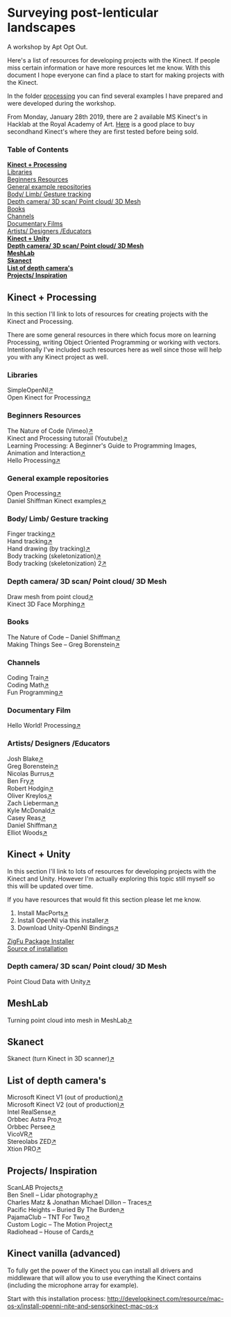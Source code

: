 # Surveying post-lenticular landscapes
A workshop by Apt Opt Out.

Here's a list of resources for developing projects with the Kinect. If people miss certain information or have more resources let me know. With this document I hope everyone can find a place to start for making projects with the Kinect.

In the folder [processing](https://github.com/aptoptout/surveying-post-lenticular-landscapes/tree/master/processing) you can find several examples I have prepared and were developed during the workshop.

From Monday, January 28th 2019, there are 2 available MS Kinect's in Hacklab at the Royal Academy of Art. [Here](https://www.gooxbox360.nl/xbox-360-accessoires-kopen/microsoft-kinect/) is a good place to buy secondhand Kinect's where they are first tested before being sold.

### Table of Contents
[**Kinect + Processing**](#kinectprocessing)  
[Libraries](#processinglibraries)  
[Beginners Resources](#processingresources)  
[General example repositories](#processingexamplerepo)  
[Body/ Limb/ Gesture tracking](#bodylimbgesturetracking)  
[Depth camera/ 3D scan/ Point cloud/ 3D Mesh](#depthcamerapointcloudmesh)  
[Books](#processingbooksmagazines)  
[Channels](#processingchannels)  
[Documentary Films](#processingdocumentaryfilms)  
[Artists/ Designers /Educators](#processingartistsdesigners)  
[**Kinect + Unity**](#kinectunity)  
[**Depth camera/ 3D scan/ Point cloud/ 3D Mesh**](#kinectdepthcamerapointcloudmesh)  
[**MeshLab**](#meshlab)  
[**Skanect**](#skanect)  
[**List of depth camera's**](#depthcameras)  
[**Projects/ Inspiration**](#projectsinspiration)  


<a name="kinectprocessing"/>

## Kinect + Processing
In this section I'll link to lots of resources for creating projects with the Kinect and Processing.

There are some general resources in there which focus more on learning Processing, writing Object Oriented Programming or working with vectors. Intentionally I've included such resources here as well since those will help you with any Kinect project as well.

<a name="processinglibraries"/>

### Libraries

SimpleOpenNI[↗](https://github.com/totovr/SimpleOpenNI)  
Open Kinect for Processing[↗](https://github.com/shiffman/OpenKinect-for-Processing)  

<a name="processingresources"/>

### Beginners Resources

The Nature of Code (Vimeo)[↗](https://vimeo.com/channels/natureofcode)  
Kinect and Processing tutorail (Youtube)[↗](https://www.youtube.com/watch?v=QmVNgdapJJM&list=PLRqwX-V7Uu6ZMlWHdcy8hAGDy6IaoxUKf)  
Learning Processing: A Beginner's Guide to Programming Images, Animation and Interaction[↗](https://www.youtube.com/user/shiffman/playlists?sort=dd&shelf_id=2&view=50)  
Hello Processing[↗](https://hello.processing.org)  

<a name="processingexamplerepo"/>

### General example repositories

Open Processing[↗](https://www.openprocessing.org)  
Daniel Shiffman Kinect examples[↗](https://github.com/CodingTrain/website/tree/master/Tutorials/Processing/12_kinect)  

<a name="bodylimbgesturetracking"/>

### Body/ Limb/ Gesture tracking
Finger tracking[↗](https://github.com/atduskgreg/FingerTracker)  
Hand tracking[↗](https://forum.processing.org/two/discussion/18846/resolved-hand-tracking-with-kinect-processing)  
Hand drawing (by tracking)[↗](https://forum.processing.org/two/discussion/9553/hand-drawing-on-the-kinect)  
Body tracking (skeletonization)[↗](https://github.com/antoine1000/kinect-skeleton)  
Body tracking (skeletonization) 2[↗](http://urbanhonking.com/ideasfordozens/2011/02/16/skeleton-tracking-with-kinect-and-processing/)  

<a name="depthcamerapointcloudmesh"/>

### Depth camera/ 3D scan/ Point cloud/ 3D Mesh
Draw mesh from point cloud[↗](http://therandomlab.blogspot.com/2013/01/visualizing-kinects-3d-mesh-with.html)  
Kinect 3D Face Morphing[↗](http://developkinect.com/news/visual-effects/kinect-3d-face-morphing-processing-sketch)  

<a name="processingbooksmagazines"/>

### Books
The Nature of Code – Daniel Shiffman[↗](https://natureofcode.com/)  
Making Things See – Greg Borenstein[↗](http://www.hmangas.com/Electronica/Datasheets/Arduino/LIBROS%20Y%20MANUALES/[Making.Things.See(2012.01)].Greg.Borenstein.pdf)  

<a name="processingchannels"/>

### Channels
Coding Train[↗](https://www.youtube.com/channel/UCvjgXvBlbQiydffZU7m1_aw)  
Coding Math[↗](https://www.youtube.com/user/codingmath)  
Fun Programming[↗](https://funprogramming.org/)  

<a name="processingdocumentaryfilms"/>

### Documentary Film
Hello World! Processing[↗](https://vimeo.com/60735314)  

<a name="processingartistsdesigners"/>

### Artists/ Designers /Educators
Josh Blake[↗](http://nui.joshland.org/)  
Greg Borenstein[↗](http://gregborenstein.com/)  
Nicolas Burrus[↗](http://nicolas.burrus.name/)  
Ben Fry[↗](https://benfry.com/)  
Robert Hodgin[↗](http://roberthodgin.com/)  
Oliver Kreylos[↗](http://doc-ok.org/)  
Zach Lieberman[↗](https://www.instagram.com/zach.lieberman/)  
Kyle McDonald[↗](http://kylemcdonald.net/)  
Casey Reas[↗](http://reas.com/)  
Daniel Shiffman[↗](https://shiffman.net/)  
Elliot Woods[↗](https://www.kimchiandchips.com/works/)  

<a name="kinectunity"/>

## Kinect + Unity
In this section I'll link to lots of resources for developing projects with the Kinect and Unity. However I'm actually exploring this topic still myself so this will be updated over time.

If you have resources that would fit this section please let me know.

1. Install MacPorts[↗](https://www.macports.org/install.php)
2. Install OpenNI via this installer[↗](https://storage.googleapis.com/goog...ple-openni/OpenNI_NITE_Installer-OSX-0.24.zip)
3. Download Unity-OpenNI Bindings[↗](https://web.archive.org/web/20170607225336/http://zigfu.com/en/downloads/legacy/)

[ZigFu Package Installer](http://developkinect.com/resource/package-installer/zigfu-package-installer)  
[Source of installation](https://forum.unity.com/threads/kinect-for-osx.104760/)  

<a name="kinectdepthcamerapointcloudmesh"/>

### Depth camera/ 3D scan/ Point cloud/ 3D Mesh

Point Cloud Data with Unity[↗](https://blog.sketchfab.com/tutorial-processing-point-cloud-data-unity/)  

<a name="meshlab"/>

## MeshLab
Turning point cloud into mesh in MeshLab[↗](http://gmv.cast.uark.edu/scanning/point-clouds-to-mesh-in-meshlab/)  

<a name="skanect"/>

## Skanect
Skanect (turn Kinect in 3D scanner)[↗](https://skanect.occipital.com/)  

<a name="depthcameras"/>

## List of depth camera's
Microsoft Kinect V1 (out of production)[↗](https://developer.microsoft.com/nl-nl/windows/kinect)  
Microsoft Kinect V2 (out of production)[↗](https://developer.microsoft.com/nl-nl/windows/kinect)  
Intel RealSense[↗](https://www.intel.com/content/www/us/en/architecture-and-technology/realsense-overview.html)  
Orbbec Astra Pro[↗](https://orbbec3d.com/product-astra-pro/)  
Orbbec Persee[↗](https://orbbec3d.com/product-persee/)  
VicoVR[↗](https://vicovr.com/)  
Stereolabs ZED[↗](https://www.stereolabs.com/zed/)  
Xtion PRO[↗](https://www.asus.com/3D-Sensor/Xtion_PRO/)  

<a name="projectsinspiration"/>

## Projects/ Inspiration
ScanLAB Projects[↗](https://scanlabprojects.co.uk/)  
Ben Snell – Lidar photography[↗](http://bensnell.io/lidar-photography/)  
Charles Matz & Jonathan Michael Dillon – Traces[↗](https://www.dailydot.com/debug/lidar-art-ethiopia-nyit/)  
Pacific Heights – Buried By The Burden[↗](https://www.youtube.com/watch?v=XBUdCBxrhZo)  
PajamaClub – TNT For Two[↗](https://www.youtube.com/watch?v=fG9y52tWTDw)  
Custom Logic – The Motion Project[↗](https://www.custom-logic.com/work/the_motion_project/)  
Radiohead – House of Cards[↗](https://www.youtube.com/watch?v=8nTFjVm9sTQ)  

## Kinect vanilla (advanced)
To fully get the power of the Kinect you can install all drivers and middleware that will allow you to use everything the Kinect contains (including the microphone array for example).

Start with this installation process: http://developkinect.com/resource/mac-os-x/install-openni-nite-and-sensorkinect-mac-os-x
